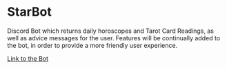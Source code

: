 # StarBot

Discord Bot which returns daily horoscopes and Tarot Card Readings, as well as advice messages for the user. Features will be continually added to the bot, in order to provide a more friendly user experience.

[Link to the Bot](https://discord.com/api/oauth2/authorize?client_id=992285207715655680&permissions=534723950656&scope=bot)
